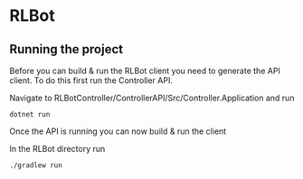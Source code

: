 # RLBot

## Running the project

Before you can build & run the RLBot client you need to generate the API client. To do this first run the Controller API.

Navigate to RLBotController/ControllerAPI/Src/Controller.Application and run

```
dotnet run
```

Once the API is running you can now build & run the client

In the RLBot directory run

```
./gradlew run
```
